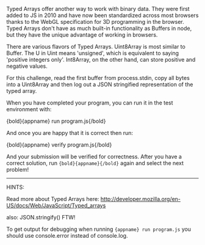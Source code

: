 Typed Arrays offer another way to work with binary data. They were first added to JS
in 2010 and have now been standardized across most browsers thanks to the WebGL
specification for 3D programming in the browser. Typed Arrays don't have as much built-in
functionality as Buffers in node, but they have the unique advantage of working in browsers.

There are various flavors of Typed Arrays. Uint8Array is most similar to Buffer. The
U in Uint means 'unsigned', which is equivalent to saying 'positive integers only'.
Int8Array, on the other hand, can store positive and negative values.

For this challenge, read the first buffer from process.stdin, copy all bytes into a
Uint8Array and then log out a JSON stringified representation of the typed array.

When you have completed your program, you can run it in the test
environment with:

  {bold}{appname} run program.js{/bold}

And once you are happy that it is correct then run:

  {bold}{appname} verify program.js{/bold}

And your submission will be verified for correctness. After you have
a correct solution, run `{bold}{appname}{/bold}` again and select the next problem!

----------------------------------------------------------------------
HINTS:

Read more about Typed Arrays here:
  http://developer.mozilla.org/en-US/docs/Web/JavaScript/Typed_arrays

also: JSON.stringify() FTW!

To get output for debugging when running `{appname} run program.js`
you should use console.error instead of console.log.